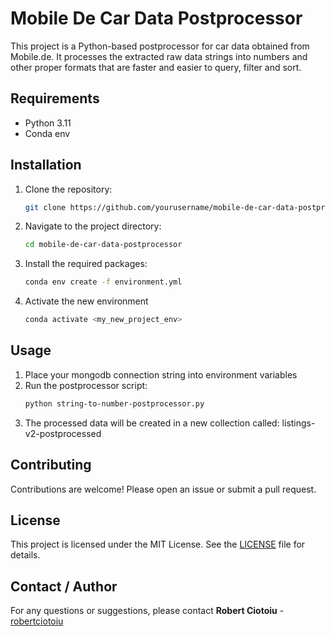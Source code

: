 # Mobile De Car Data Postprocessor

This project is a Python-based postprocessor for car data obtained from Mobile.de. It processes the extracted raw data strings into numbers and other proper formats that are faster and easier to query, filter and sort.

## Requirements

- Python 3.11
- Conda env

## Installation

1. Clone the repository:
    ```sh
    git clone https://github.com/yourusername/mobile-de-car-data-postprocessor.git
    ```
2. Navigate to the project directory:
    ```sh
    cd mobile-de-car-data-postprocessor
    ```
3. Install the required packages:
    ```sh
    conda env create -f environment.yml
    ```
4. Activate the new environment 
    ```sh
    conda activate <my_new_project_env>
    ```

## Usage

1. Place your mongodb connection string into environment variables
2. Run the postprocessor script:
    ```sh
    python string-to-number-postprocessor.py
    ```
3. The processed data will be created in a new collection called: listings-v2-postprocessed

## Contributing

Contributions are welcome! Please open an issue or submit a pull request.

## License

This project is licensed under the MIT License. See the [LICENSE](LICENSE) file for details.

## Contact / Author

For any questions or suggestions, please contact  **Robert Ciotoiu** - [robertciotoiu](https://github.com/robertciotoiu)
